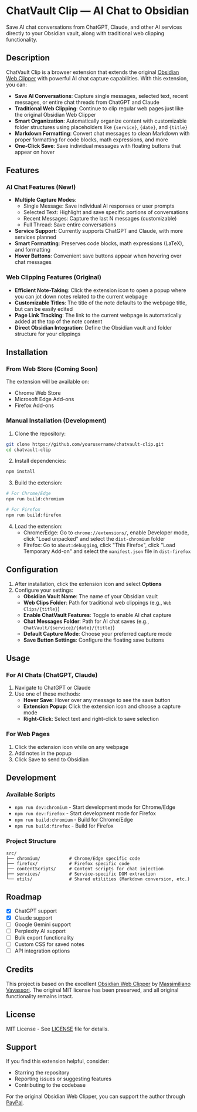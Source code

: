 # ChatVault Clip — AI Chat to Obsidian

Save AI chat conversations from ChatGPT, Claude, and other AI services directly to your Obsidian vault, along with traditional web clipping functionality.

## Description

ChatVault Clip is a browser extension that extends the original [Obsidian Web Clipper](https://github.com/mvavassori/obsidian-web-clipper) with powerful AI chat capture capabilities. With this extension, you can:

- **Save AI Conversations**: Capture single messages, selected text, recent messages, or entire chat threads from ChatGPT and Claude
- **Traditional Web Clipping**: Continue to clip regular web pages just like the original Obsidian Web Clipper
- **Smart Organization**: Automatically organize content with customizable folder structures using placeholders like `{service}`, `{date}`, and `{title}`
- **Markdown Formatting**: Convert chat messages to clean Markdown with proper formatting for code blocks, math expressions, and more
- **One-Click Save**: Save individual messages with floating buttons that appear on hover

## Features

### AI Chat Features (New!)
- **Multiple Capture Modes**:
  - Single Message: Save individual AI responses or user prompts
  - Selected Text: Highlight and save specific portions of conversations
  - Recent Messages: Capture the last N messages (customizable)
  - Full Thread: Save entire conversations
- **Service Support**: Currently supports ChatGPT and Claude, with more services planned
- **Smart Formatting**: Preserves code blocks, math expressions (LaTeX), and formatting
- **Hover Buttons**: Convenient save buttons appear when hovering over chat messages

### Web Clipping Features (Original)
- **Efficient Note-Taking**: Click the extension icon to open a popup where you can jot down notes related to the current webpage
- **Customizable Titles**: The title of the note defaults to the webpage title, but can be easily edited
- **Page Link Tracking**: The link to the current webpage is automatically added at the top of the note content
- **Direct Obsidian Integration**: Define the Obsidian vault and folder structure for your clippings

## Installation

### From Web Store (Coming Soon)
The extension will be available on:
- Chrome Web Store
- Microsoft Edge Add-ons
- Firefox Add-ons

### Manual Installation (Development)

1. Clone the repository:
```bash
git clone https://github.com/yourusername/chatvault-clip.git
cd chatvault-clip
```

2. Install dependencies:
```bash
npm install
```

3. Build the extension:
```bash
# For Chrome/Edge
npm run build:chromium

# For Firefox
npm run build:firefox
```

4. Load the extension:
   - Chrome/Edge: Go to `chrome://extensions/`, enable Developer mode, click "Load unpacked" and select the `dist-chromium` folder
   - Firefox: Go to `about:debugging`, click "This Firefox", click "Load Temporary Add-on" and select the `manifest.json` file in `dist-firefox`

## Configuration

1. After installation, click the extension icon and select **Options**
2. Configure your settings:
   - **Obsidian Vault Name**: The name of your Obsidian vault
   - **Web Clips Folder**: Path for traditional web clippings (e.g., `Web Clips/{title}`)
   - **Enable ChatVault Features**: Toggle to enable AI chat capture
   - **Chat Messages Folder**: Path for AI chat saves (e.g., `ChatVault/{service}/{date}/{title}`)
   - **Default Capture Mode**: Choose your preferred capture mode
   - **Save Button Settings**: Configure the floating save buttons

## Usage

### For AI Chats (ChatGPT, Claude)
1. Navigate to ChatGPT or Claude
2. Use one of these methods:
   - **Hover Save**: Hover over any message to see the save button
   - **Extension Popup**: Click the extension icon and choose a capture mode
   - **Right-Click**: Select text and right-click to save selection

### For Web Pages
1. Click the extension icon while on any webpage
2. Add notes in the popup
3. Click Save to send to Obsidian

## Development

### Available Scripts

- `npm run dev:chromium` - Start development mode for Chrome/Edge
- `npm run dev:firefox` - Start development mode for Firefox
- `npm run build:chromium` - Build for Chrome/Edge
- `npm run build:firefox` - Build for Firefox

### Project Structure

```
src/
├── chromium/           # Chrome/Edge specific code
├── firefox/            # Firefox specific code
├── contentScripts/     # Content scripts for chat injection
├── services/           # Service-specific DOM extraction
└── utils/              # Shared utilities (Markdown conversion, etc.)
```

## Roadmap

- [x] ChatGPT support
- [x] Claude support
- [ ] Google Gemini support
- [ ] Perplexity AI support
- [ ] Bulk export functionality
- [ ] Custom CSS for saved notes
- [ ] API integration options

## Credits

This project is based on the excellent [Obsidian Web Clipper](https://github.com/mvavassori/obsidian-web-clipper) by [Massimiliano Vavassori](https://github.com/mvavassori). The original MIT license has been preserved, and all original functionality remains intact.

## License

MIT License - See [LICENSE](LICENSE) file for details.

## Support

If you find this extension helpful, consider:
- Starring the repository
- Reporting issues or suggesting features
- Contributing to the codebase

For the original Obsidian Web Clipper, you can support the author through [PayPal](https://www.paypal.com/donate/?hosted_button_id=M8RTMTXKV46EC).